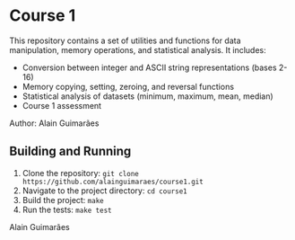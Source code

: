 # Course 1

This repository contains a set of utilities and functions for data manipulation, memory operations, and statistical analysis. It includes:

- Conversion between integer and ASCII string representations (bases 2-16)
- Memory copying, setting, zeroing, and reversal functions
- Statistical analysis of datasets (minimum, maximum, mean, median)
- Course 1 assessment

Author: Alain Guimarães

## Building and Running

1. Clone the repository: `git clone https://github.com/alainguimaraes/course1.git`
2. Navigate to the project directory: `cd course1`
3. Build the project: `make`
4. Run the tests: `make test`

Alain Guimarães

